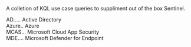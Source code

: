A colletion of KQL use case queries to suppliment out of the box Sentinel.

AD..... Active Directory <br/>
Azure.. Azure <br/>
MCAS... Microsoft Cloud App Security <br/>
MDE.... Microsoft Defender for Endpoint <br/>
